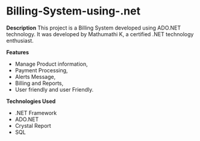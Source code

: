 # Billing-System-using-.net

**Description**
This project is a Billing System developed using ADO.NET technology. It was developed by Mathumathi K, a certified .NET technology enthusiast.

**Features**
- Manage Product information, 
- Payment Processing, 
- Alerts Message, 
- Billing and Reports, 
- User friendly and user Friendly.

**Technologies Used**
- .NET Framework
- ADO.NET
- Crystal Report
- SQL


